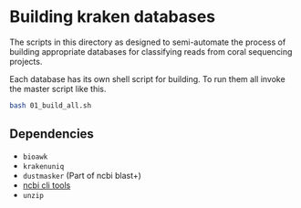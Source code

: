 # Building kraken databases

The scripts in this directory as designed to semi-automate the process of building appropriate databases for classifying reads from coral sequencing projects. 

Each database has its own shell script for building. To run them all invoke the master script like this.

```bash
bash 01_build_all.sh
```

## Dependencies

- `bioawk`
- `krakenuniq`
- `dustmasker` (Part of ncbi blast+)
- [ncbi cli tools](https://www.ncbi.nlm.nih.gov/datasets/docs/v2/download-and-install/)
- `unzip`
